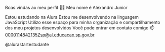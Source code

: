 Boas vindas ao meu perfil 💙💙
Meu nome é Alexandro Junior

Estou estudando na Alura
Estou me desenvolvendo na linguagem JavaScript
Utilizo esse espaço para minha organização e compartilhamento dos meu projetos desenvolvidos
Você pode entrar em contato comigo 📫
0000114842135Zsp@al.educacao.sp.gov.br

@alurastartestudante
